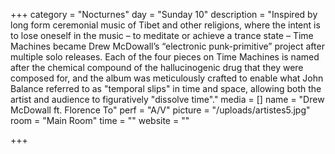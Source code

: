 +++
category = "Nocturnes"
day = "Sunday 10"
description = "Inspired by long form ceremonial music of Tibet and other religions, where the intent is to lose oneself in the music – to meditate or achieve a trance state – Time Machines became Drew McDowall’s “electronic punk-primitive” project after multiple solo releases. Each of the four pieces on Time Machines is named after the chemical compound of the hallucinogenic drug that they were composed for, and the album was meticulously crafted to enable what John Balance referred to as \"temporal slips\" in time and space, allowing both the artist and audience to figuratively \"dissolve time\"."
media = []
name = "Drew McDowall ft. Florence To"
perf = "A/V"
picture = "/uploads/artistes5.jpg"
room = "Main Room"
time = ""
website = ""

+++
